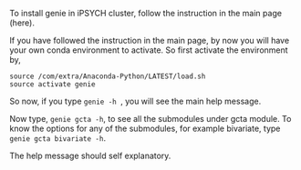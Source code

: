 
To install genie in iPSYCH cluster, follow the instruction in the main page (here). 

If you have followed the instruction in the main page, by now you will have your own conda environment to activate. So first activate the environment by, 

```
source /com/extra/Anaconda-Python/LATEST/load.sh
source activate genie
```

So now, if you type `genie -h `, you will see the main help message. 

Now type, `genie gcta -h`, to see all the submodules under gcta module. To know the options for any of the submodules, for example bivariate, type `genie gcta bivariate -h`. 

The help message should self explanatory. 
